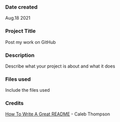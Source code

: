 ### Date created
Aug.18 2021

### Project Title
Post my work on GitHub

### Description
Describe what your project is about and what it does

### Files used
Include the files used

### Credits
[How To Write A Great README](https://thoughtbot.com/blog/how-to-write-a-great-readme) - Caleb Thompson

